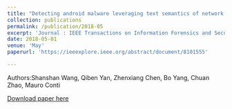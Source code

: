 ```yaml
---
title: "Detecting android malware leveraging text semantics of network flows"
collection: publications
permalink: /publication/2018-05
excerpt: 'Journal : IEEE Transactions on Information Forensics and Security'
date: 2018-05-01
venue: 'May'
paperurl: 'https://ieeexplore.ieee.org/abstract/document/8101555'

---
```

Authors:Shanshan Wang, Qiben Yan, Zhenxiang Chen, Bo Yang, Chuan Zhao, Mauro Conti

[Download paper here](https://ieeexplore.ieee.org/abstract/document/8101555)

